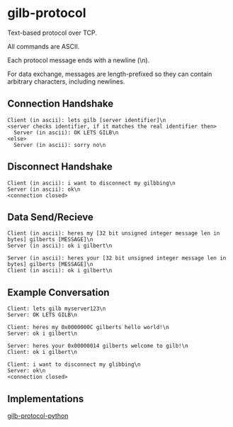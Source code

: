 # gilb-protocol

Text-based protocol over TCP.

All commands are ASCII.

Each protocol message ends with a newline (\n).

For data exchange, messages are length-prefixed so they can contain arbitrary characters, including newlines.

## Connection Handshake

```
Client (in ascii): lets gilb [server identifier]\n
<server checks identifier, if it matches the real identifier then>
  Server (in ascii): OK LETS GILB\n
<else>
  Server (in ascii): sorry no\n
```

## Disconnect Handshake

```
Client (in ascii): i want to disconnect my gilbbing\n
Server (in ascii): ok\n
<connection closed>
```

## Data Send/Recieve

```
Client (in ascii): heres my [32 bit unsigned integer message len in bytes] gilberts [MESSAGE]\n
Server (in ascii): ok i gilbert\n
```

```
Server (in ascii): heres your [32 bit unsigned integer message len in bytes] gilberts [MESSAGE]\n
Client (in ascii): ok i gilbert\n
```

## Example Conversation

```
Client: lets gilb myserver123\n
Server: OK LETS GILB\n

Client: heres my 0x0000000C gilberts hello world!\n
Server: ok i gilbert\n

Server: heres your 0x00000014 gilberts welcome to gilb!\n
Client: ok i gilbert\n

Client: i want to disconnect my glibbing\n
Server: ok\n
<connection closed>
```

## Implementations
[gilb-protocol-python](https://github.com/skibidihomer123/gilb-protocol-python)
